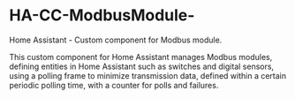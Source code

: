# HA-CC-ModbusModule-
Home Assistant - Custom component for Modbus module.

This custom component for Home Assistant manages Modbus modules, defining entities in Home Assistant such as switches and digital sensors, using a polling frame to minimize transmission data, defined within a certain periodic polling time, with a counter for polls and failures.

